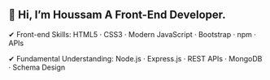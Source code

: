 ## 👋 Hi, I’m Houssam A Front-End Developer.

✔ Front-end Skills: HTML5 · CSS3 · Modern JavaScript · Bootstrap · npm · APIs

✔ Fundamental Understanding: Node.js · Express.js · REST APIs · MongoDB · Schema Design
